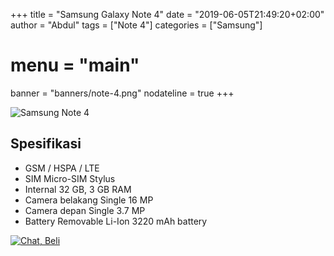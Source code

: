 +++
title = "Samsung Galaxy Note 4"
date = "2019-06-05T21:49:20+02:00"
author = "Abdul"
tags = ["Note 4"]
categories = ["Samsung"]
# menu = "main"
banner = "banners/note-4.png"
nodateline = true
+++

![Samsung Note 4](/banners/note-4.png")
## Spesifikasi

* GSM / HSPA / LTE
* SIM	Micro-SIM
 		Stylus
* Internal	32 GB, 3 GB RAM
* Camera belakang	Single	16 MP
* Camera depan	Single 3.7 MP
* Battery	Removable Li-Ion 3220 mAh battery

[![Chat, Beli](/order.png)](https://api.whatsapp.com/send?phone=6282339144758&text=Mas%20saya%20ingin%20order%20apakah%20bisa?
)